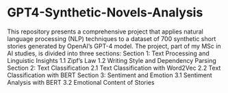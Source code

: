 # GPT4-Synthetic-Novels-Analysis
This repository presents a comprehensive project that applies natural language processing (NLP) techniques to a dataset of 700 synthetic short stories generated by OpenAI’s GPT-4 model. The project, part of my MSc in AI studies, is divided into three sections:
  Section 1: Text Processing and Linguistic Insights
    1.1 Zipf’s Law
    1.2 Writing Style and Dependency Parsing
  Section 2: Text Classification
    2.1 Text Classification with Word2Vec
    2.2 Text Classification with BERT
  Section 3: Sentiment and Emotion
    3.1 Sentiment Analysis with BERT
    3.2 Emotional Content of Stories
